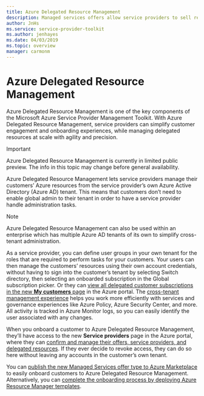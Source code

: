 ```yaml
---
title: Azure Delegated Resource Management
description: Managed services offers allow service providers to sell resource management offers to customers in Azure Marketplace.
author: JnHs
ms.service: service-provider-toolkit
ms.author: jenhayes
ms.date: 04/03/2019
ms.topic: overview
manager: carmonm
---
```

# Azure Delegated Resource Management

Azure Delegated Resource Management is one of the key components of the Microsoft Azure Service Provider Management Toolkit. With Azure Delegated Resource Management, service providers can  simplify customer engagement and onboarding experiences, while managing delegated resources at scale with agility and precision.

> [!IMPORTANT]
> Azure Delegated Resource Management is currently in limited public preview. The info in this topic may change before general availability.

Azure Delegated Resource Management lets service providers manage their customers’ Azure resources from the service provider’s own Azure Active Directory (Azure AD) tenant. This means that customers don’t need to enable global admin to their tenant in order to have a service provider handle administration tasks.

> [!NOTE]
> Azure Delegated Resource Management can also be used within an enterprise which has multiple Azure AD tenants of its own to simplify cross-tenant administration.

As a service provider, you can define user groups in your own tenant for the roles that are required to perform tasks for your customers. Your users can then manage the customers’ resources using their own account credentials, without having to sign into the customer’s tenant by selecting Switch directory, then selecting an onboarded subscription in the Global subscription picker. Or they can [view all delegated customer subscriptions in the new **My customers** page](../how-to/view-manage-customers.md) in the Azure portal. The [cross-tenant management experience](cross-tenant-management-experience.md) helps you work more efficiently with services and governance experiences like Azure Policy, Azure Security Center, and more. All activity is tracked in Azure Monitor logs, so you can easily identify the user associated with any changes.

When you onboard a customer to Azure Delegated Resource Management, they’ll have access to the new **Service providers** page in the Azure portal, where they can [confirm and manage their offers, service providers, and delegated resources](../how-to/view-manage-service-providers.md). If they ever decide to revoke access, they can do so here without leaving any accounts in the customer’s own tenant.

You can [publish the new Managed Services offer type to Azure Marketplace](../how-to/publish-managed-services-offers.md) to easily onboard customers to Azure Delegated Resource Management. Alternatively, you can [complete the onboarding process by deploying Azure Resource Manager templates](../how-to/onboard-customer.md).
